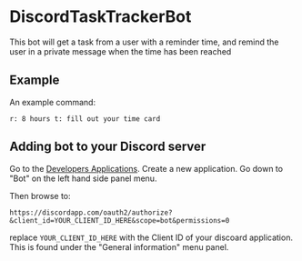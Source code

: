 # DiscordTaskTrackerBot
This bot will get a task from a user with a reminder time, and remind the user in a private message when the time has been reached

## Example
An example command:

```
r: 8 hours t: fill out your time card
```


## Adding bot to your Discord server
Go to the [Developers Applications](https://discordapp.com/developers/applications). Create a new application.
Go down to "Bot" on the left hand side panel menu.

Then browse to: 

```
https://discordapp.com/oauth2/authorize?&client_id=YOUR_CLIENT_ID_HERE&scope=bot&permissions=0
```

replace `YOUR_CLIENT_ID_HERE` with the Client ID of your discoard application. This is found under the "General information" menu panel.
